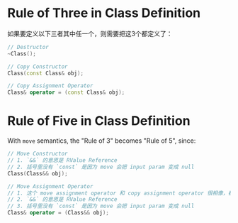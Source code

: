 # Rule of Three in Class Definition

如果要定义以下三者其中任一个，则需要把这3个都定义了：
```cpp
// Destructor
~Class();

// Copy Constructor
Class(const Class& obj);

// Copy Assignment Operator
Class& operator = (const Class& obj);
```

# Rule of Five in Class Definition
With `move` semantics, the "Rule of 3" becomes "Rule of 5", since:
```cpp
// Move Constructor
// 1. `&&` 的意思是 RValue Reference
// 2. 括号里没有 `const` 是因为 move 会把 input param 变成 null
Class(Class&& obj);

// Move Assignment Operator
// 1. 这个 move assignment operator 和 copy assignment operator 很相像，都是 overwrite `=`
// 2. `&&` 的意思是 RValue Reference
// 3. 括号里没有 `const` 是因为 move 会把 input param 变成 null
Class& operator = (Class&& obj);
```
